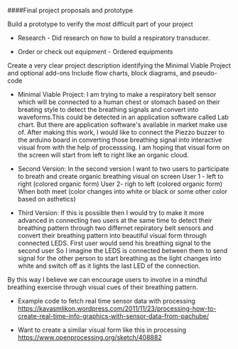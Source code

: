 ####Final project proposals and prototype

Build a prototype to verify the most difficult part of your project

- Research - Did research on how to build a respiratory transducer.

- Order or check out equipment - Ordered equipments


Create a very clear project description identifying the Minimal Viable Project and optional add-ons
Include flow charts, block diagrams, and pseudo-code

- Minimal Viable Project:
I am trying to make a respiratory belt sensor which will be connected to a human chest or stomach based on their breating style to detect the breathing signals and convert into waveforms.This could be detected in an application software called Lab chart. But there are application software's available in market make use of. After making this work, I would like to connect the Piezzo buzzer to the arduino board in converting those breathing signal into interactive visual from with the help of processsing. I am hoping that visual form on the screen will start from left to right like an organic cloud.

- Second Version: 
In the second version I want to two users to participate to breath and create organic breathing visual on screen 
User 1 - left to right (colored organic form)
User 2- righ to left (colored organic form)
When both meet (color changes into white or black or some other color based on asthetics)

- Third Version:
If this is possible then I would try to make it more advanced in connecting two users at the same time to detect their breathing pattern through two differnet repiratory belt sensors and convert their breathing pattern into beautiful visual 
form through connected LEDS. First user would send his breathing signal to the second user So I imagine the LEDS is connected between them to send signal for the other person to start breathing as the light changes into white and switch off as it lights the last LED of the connection.

By this way I believe we can encourage users to involve in a mindful breathing exercise through visual cues of their breathing pattern.

- Example code to fetch real time sensor data with processing
https://kavasmlikon.wordpress.com/2011/11/23/processing-how-to-create-real-time-info-graphics-with-sensor-data-from-pachube/

- Want to create a similar visual form like this in processing
https://www.openprocessing.org/sketch/408882
